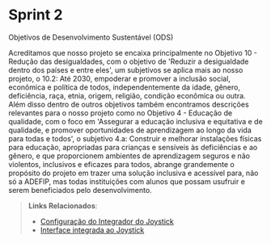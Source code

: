 # Sprint 2

Objetivos de Desenvolvimento Sustentável (ODS)

  Acreditamos que nosso projeto se encaixa principalmente no Objetivo 10 - Redução das desigualdades, com o objetivo de 'Reduzir a desigualdade dentro dos países e entre eles', um subjetivos se aplica mais ao nosso projeto, o 10.2: Até 2030, empoderar e promover a inclusão social, econômica e política de todos, independentemente da idade, gênero, deficiência, raça, etnia, origem, religião, condição econômica ou outra. Além disso dentro de outros objetivos também encontramos descrições relevantes para o nosso projeto como no Objetivo 4 - Educação de qualidade, com o foco em 'Assegurar a educação inclusiva e equitativa e de qualidade, e promover oportunidades de aprendizagem ao longo da vida para todas e todos', o subjetivo 4.a: Construir e melhorar instalações físicas para educação, apropriadas para crianças e sensíveis às deficiências e ao gênero, e que proporcionem ambientes de aprendizagem seguros e não violentos, inclusivos e eficazes para todos, abrange grandemente o propósito do projeto em trazer uma solução inclusiva e acessível para, não só a ADEFIP, mas todas instituições com alunos que possam usufruir e serem beneficiados pelo desenvolvimento. 


  > **Links Relacionados**:
> - [Configuração do Integrador do Joystick](https://youtu.be/WO02_UL_YUU)
> - [Interface integrada ao Joystick](https://youtu.be/e-sNDcejYJo?feature=shared)
